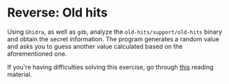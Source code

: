 # Reverse: Old hits

Using `Ghidra`, as well as `gdb`, analyze the `old-hits/support/old-hits` binary and obtain the secret information.
The program generates a random value and asks you to guess another value calculated based on the aforementioned one.

If you're having difficulties solving this exercise, go through [this](../../../guides/ghidra-tutorial/README.md#ghidra-tutorial-decompiling) reading material.
